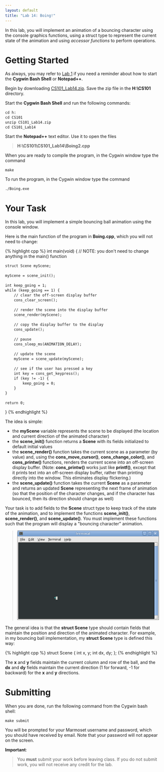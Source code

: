 ```yaml
---
layout: default
title: "Lab 14: Boing!"
---
```


In this lab, you will implement an animation of a bouncing character using the console graphics functions, using a struct type to represent the current state of the animation and using *accessor functions* to perform operations.

Getting Started
===============

As always, you may refer to [Lab 1](lab01.html) if you need a reminder about how to start the **Cygwin Bash Shell** or **Notepad++**.

Begin by downloading [CS101\_Lab14.zip](CS101_Lab14.zip). Save the zip file in the **H:\\CS101** directory.

Start the **Cygwin Bash Shell** and run the following commands:

    cd h:
    cd CS101
    unzip CS101_Lab14.zip
    cd CS101_Lab14

Start the **Notepad++** text editor. Use it to open the files

> **H:\\CS101\\CS101\_Lab14\\Boing2.cpp**

When you are ready to compile the program, in the Cygwin window type the command

    make

To run the program, in the Cygwin window type the command

    ./Boing.exe

Your Task
=========

In this lab, you will implement a simple bouncing ball animation using the console window.

Here is the main function of the program in **Boing.cpp**, which you will not need to change:

{% highlight cpp %}
int main(void) {
    // NOTE: you don't need to change anything in the main() function

    struct Scene myScene;

    myScene = scene_init();

    int keep_going = 1;
    while (keep_going == 1) {
        // clear the off-screen display buffer
        cons_clear_screen();

        // render the scene into the display buffer
        scene_render(myScene);

        // copy the display buffer to the display
        cons_update();

        // pause
        cons_sleep_ms(ANIMATION_DELAY);

        // update the scene
        myScene = scene_update(myScene);

        // see if the user has pressed a key
        int key = cons_get_keypress();
        if (key != -1) {
            keep_going = 0;
        }
    }

    return 0;
}
{% endhighlight %}

The idea is simple:

-   the **myScene** variable represents the scene to be displayed (the location and current direction of the animated character)
-   the **scene\_init()** function returns a **Scene** with its fields initialized to default initial values
-   the **scene\_render()** function takes the current scene as a parameter (by value) and, using the **cons\_move\_cursor()**, **cons\_change\_color()**, and **cons\_printw()** functions, renders the current scene into an off-screen display buffer. (Note: **cons\_printw()** works just like **printf()**, except that it prints text into an off-screen display buffer, rather than printing directly into the window. This eliminates display flickering.)
-   the **scene\_update()** function takes the current **Scene** as a parameter and returns an updated **Scene** representing the next frame of animation (so that the position of the character changes, and if the character has bounced, then its direction should change as well)

Your task is to add fields to the **Scene** struct type to keep track of the state of the animation, and to implement the functions **scene\_init()**, **scene\_render()**, and **scene\_update()**. You must implement these functions such that the program will display a "bouncing character" animation.

> ![image](images/lab14/boing.gif)

The general idea is that the **struct Scene** type should contain fields that maintain the position and direction of the animated character. For example, in my bouncing ball implementation, my **struct Scene** type is defined this way:

{% highlight cpp %}
struct Scene {
    int x, y;
    int dx, dy;
};
{% endhighlight %}

The **x** and **y** fields maintain the current column and row of the ball, and the **dx** and **dy** fields maintain the current direction (1 for forward, -1 for backward) for the **x** and **y** directions.

Submitting
==========

When you are done, run the following command from the Cygwin bash shell:

    make submit

You will be prompted for your Marmoset username and password, which you should have received by email. Note that your password will not appear on the screen.

**Important**:

> You **must** submit your work before leaving class. If you do not submit work, you will not receive any credit for the lab.
